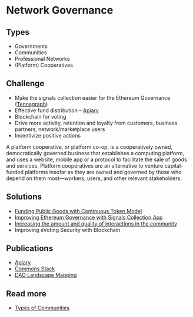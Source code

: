 # Network Governance

## Types

* Governments
* Communities
* Professional Networks
* \(Platform\) Cooperatives

## Challenge

* Make the signals collection easier for the Ethereum Governance \([Tennagraph](../../case-studies/tennagraph.md)\)
* Effective fund distribution – [Apiary](continuous-token-model-apiary.md)
* Blockchain for voting
* Drive more activity, retention and loyalty from customers, business partners, network/marketplace users
* Incentivize positive actions

A platform cooperative, or platform co-op, is a cooperatively owned, democratically governed business that establishes a computing platform, and uses a website, mobile app or a protocol to facilitate the sale of goods and services. Platform cooperatives are an alternative to venture capital-funded platforms insofar as they are owned and governed by those who depend on them most—workers, users, and other relevant stakeholders.

## **Solutions**

* [Funding Public Goods with Continuous Token Model](continuous-token-model-apiary.md)
* [Improving Ethereum Governance with Signals Collection App](improving-ethereum-governance-with-signals-collection-app.md)
* [Increasing the amount and quality of interactions in the community](increasing-the-amount-and-quality-of-interactions-in-the-community.md)
* Improving eVoting Security with Blockchain

## Publications

* [Apiary](continuous-token-model-apiary.md)
* [Commons Stack](https://commons-stack.gitbook.io/wiki/)
* [DAO Landscape Mapping](https://mapping.daolandscape.today/)

## Read more

* [Types of Communities](http://www.feverbee.com/wp-content/uploads/2010/11/TypesofCommunities.pdf)

